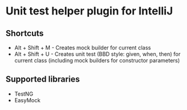 # Unit test helper plugin for IntelliJ

## Shortcuts
* Alt + Shift + M - Creates mock builder for current class
* Alt + Shift + U - Creates unit test (BBD style: given, when, then) for current class (including mock builders for constructor parameters)

## Supported libraries
* TestNG
* EasyMock
